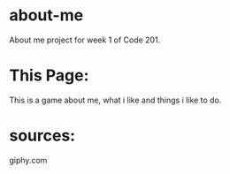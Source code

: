 # about-me
About me project for week 1 of Code 201.
# This Page:
This is a game about me, what i like and things i like to do.
# sources:
giphy.com
